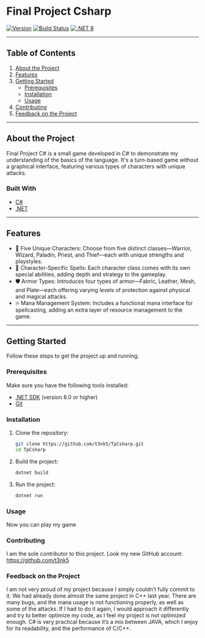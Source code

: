 # Final Project Csharp

[![Version](https://img.shields.io/badge/version-1.0.0-green)](CHANGELOG.md)
[![Build Status](https://img.shields.io/badge/build-passing-brightgreen.svg)](url_to_build_status)
[![.NET 8](https://img.shields.io/badge/.NET-8.0-blueviolet)](https://dotnet.microsoft.com/download/dotnet/8.0)

---

## **Table of Contents**
1. [About the Project](#about-the-project)
2. [Features](#features)
3. [Getting Started](#getting-started)
    - [Prerequisites](#prerequisites)
    - [Installation](#installation)
    - [Usage](#usage)
4. [Contributing](#contributing)
5. [Feedback on the Project](#Feedback-on-the-Project)

---

## **About the Project**

Final Project C# is a small game developed in C# to demonstrate my understanding of the basics of the language.
It's a turn-based game without a graphical interface, featuring various types of characters with unique attacks.

### **Built With**
- [C#](https://learn.microsoft.com/en-us/dotnet/csharp/)
- [.NET](https://dotnet.microsoft.com/)

---

## **Features**

- 🌟 Five Unique Characters: Choose from five distinct classes—Warrior, Wizard, Paladin, Priest, and Thief—each with unique strengths and playstyles.
- 🚀 Character-Specific Spells: Each character class comes with its own special abilities, adding depth and strategy to the gameplay.
- 🛡️ Armor Types: Introduces four types of armor—Fabric, Leather, Mesh, and Plate—each offering varying levels of protection against physical and magical attacks.
- 🔥 Mana Management System: Includes a functional mana interface for spellcasting, adding an extra layer of resource management to the game.

---

## **Getting Started**

Follow these steps to get the project up and running.

### **Prerequisites**
Make sure you have the following tools installed:
- [.NET SDK](https://dotnet.microsoft.com/) (version 8.0 or higher)
- [Git](https://git-scm.com/)

### **Installation**
1. Clone the repository:
   ```bash
   git clone https://github.com/t3nk5/TpCsharp.git
   cd TpCsharp

2. Build the project:
   ```bash
   dotnet build

3. Run the project:
   ```bash
   dotnet run

### **Usage**
Now you can play my game

### **Contributing**
I am the sole contributor to this project.
Look my new GitHub account: https://github.com/t3nk5


### **Feedback on the Project**
I am not very proud of my project because 
I simply couldn’t fully commit to it. 
We had already done almost the same project in C++ last year.
There are many bugs, and the mana usage is not functioning properly, as well as some of the attacks. 
If I had to do it again, 
I would approach it differently and try to better optimize my code, 
as I feel my project is not optimized enough. C# is very practical 
because it’s a mix between JAVA, which I enjoy for its readability, 
and the performance of C/C++.